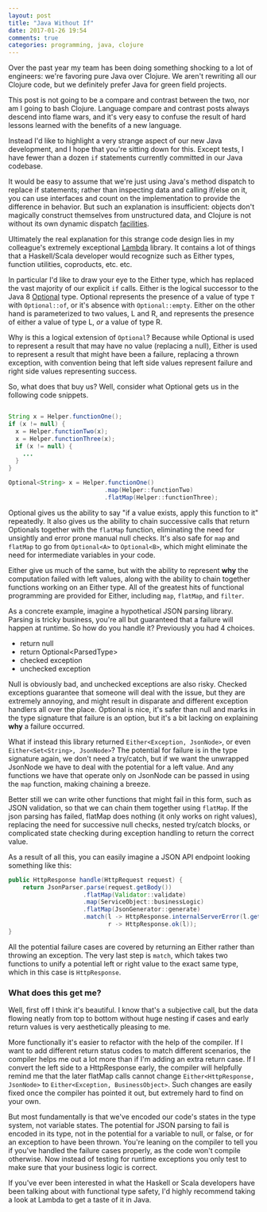 ```yaml
---
layout: post
title: "Java Without If"
date: 2017-01-26 19:54
comments: true
categories: programming, java, clojure
---
```


Over the past year my team has been doing something shocking to a lot of
engineers: we're favoring pure Java over Clojure. We aren't rewriting all our
Clojure code, but we definitely prefer Java for green field projects.

This post is not going to be a compare and contrast between the two, nor am I
going to bash Clojure. Language compare and contrast posts always descend into
flame wars, and it's very easy to confuse the result of hard lessons learned
with the benefits of a new language.

Instead I'd like to highlight a very strange aspect of our new Java development,
and I hope that you're sitting down for this. Except tests, I have fewer than a
dozen ```if``` statements currently committed in our Java codebase.

It would be easy to assume that we're just using Java's method dispatch to
replace if statements; rather than inspecting data and calling if/else on it,
you can use interfaces and count on the implementation to provide the difference
in behavior. But such an explanation is insufficient: objects don't magically
construct themselves from unstructured data, and Clojure is not without its own
dynamic dispatch [facilities](https://clojure.org/reference/multimethods).

Ultimately the real explanation for this strange code design lies in my
colleague's extremely exceptional [Lambda](https://github.com/palatable/lambda)
library. It contains a lot of things that a Haskell/Scala developer would
recognize such as Either types, function utilities, coproducts, etc. etc.

In particular I'd like to draw your eye to the Either type, which has replaced
the vast majority of our explicit ```if``` calls. Either is the logical
successor to the Java
8 [Optional](https://docs.oracle.com/javase/8/docs/api/java/util/Optional.html)
type. Optional represents the presence of a value of type ```T``` with
 ```Optional::of```, or it's absence with ```Optional::empty```. Either on the
other hand is parameterized to two values, L and R, and represents the presence
of either a value of type L, *or* a value of type R.

Why is this a logical extension of ```Optional```? Because while Optional is
used to represent a result that may have no value (replacing a null), Either is
used to represent a result that might have been a failure, replacing a thrown
exception, with convention being that left side values represent failure and
right side values representing success.

So, what does that buy us? Well, consider what Optional gets us in the following code snippets.

```java

String x = Helper.functionOne();
if (x != null) {
  x = Helper.functionTwo(x);
  x = Helper.functionThree(x);
  if (x != null) {
    ...
  }
}
```

```java
Optional<String> x = Helper.functionOne()
                           .map(Helper::functionTwo)
                           .flatMap(Helper::functionThree);

```

Optional gives us the ability to say "if a value exists, apply this function to
it" repeatedly. It also gives us the ability to chain successive calls that
return Optionals together with the ```flatMap``` function, eliminating the need
for unsightly and error prone manual null checks. It's also safe for ```map```
and ```flatMap``` to go from ```Optional<A>``` to ```Optional<B>```, which might
eliminate the need for intermediate variables in your code.

Either give us much of the same, but with the ability to represent **why** the
computation failed with left values, along with the ability to chain together
functions working on an Either type. All of the greatest hits of functional
programming are provided for Either, including ```map```, ```flatMap```, and ```filter```.

As a concrete example, imagine a hypothetical JSON parsing library. Parsing is
tricky business, you're all but guaranteed that a failure will happen at
runtime. So how do you handle it? Previously you had 4 choices.

* return null
* return Optional\<ParsedType\>
* checked exception
* unchecked exception

Null is obviously bad, and unchecked exceptions are also risky. Checked
exceptions guarantee that someone will deal with the issue, but they are
extremely annoying, and might result in disparate and different exception
handlers all over the place. Optional is nice, it's safer than null and marks in
the type signature that failure is an option, but it's a bit lacking on
explaining **why** a failure occurred.

What if instead this library returned ```Either<Exception, JsonNode>```, or even
 ```Either<Set<String>, JsonNode>```? The potential for failure is in the type
signature again, we don't need a try/catch, but if we want the unwrapped
JsonNode we have to deal with the potential for a left value. And any functions
we have that operate only on JsonNode can be passed in using the ```map```
function, making chaining a breeze.

Better still we can write other functions that might fail in this form, such as
JSON validation, so that we can chain them together using ```flatMap```. If the
json parsing has failed, flatMap does nothing (it only works on right values),
replacing the need for successive null checks, nested try/catch blocks, or
complicated state checking during exception handling to return the correct
value.

As a result of all this, you can easily imagine a JSON API endpoint looking
something like this:

``` java
public HttpResponse handle(HttpRequest request) {
    return JsonParser.parse(request.getBody())
                     .flatMap(Validator::validate)
                     .map(ServiceObject::businessLogic)
                     .flatMap(JsonGenerator::generate)
                     .match(l -> HttpResponse.internalServerError(l.getMessage()),
                            r -> HttpResponse.ok(l));
}
```

All the potential failure cases are covered by returning an Either rather than
throwing an exception. The very last step is ```match```, which takes two
functions to unify a potential left or right value to the exact same type, which
in this case is ```HttpResponse```.

### What does this get me?

Well, first off I think it's beautiful. I know that's a subjective call, but the
data flowing neatly from top to bottom without huge nesting if cases and early
return values is very aesthetically pleasing to me.

More functionally it's easier to refactor with the help of the compiler. If I
want to add different return status codes to match different scenarios, the
compiler helps me out a lot more than if I'm adding an extra return case. If I
convert the left side to a HttpResponse early, the compiler will helpfully
remind me that the later flatMap calls cannot change ```Either<HttpResponse,
JsonNode>``` to ```Either<Exception, BusinessObject>```. Such changes are easily
fixed once the compiler has pointed it out, but extremely hard to find on your
own.

But most fundamentally is that we've encoded our code's states in the type
system, not variable states. The potential for JSON parsing to fail is encoded
in its type, not in the potential for a variable to null, or false, or for an
exception to have been thrown. You're leaning on the compiler to tell you if
you've handled the failure cases properly, as the code won't compile otherwise.
Now instead of testing for runtime exceptions you only test to make sure that
your business logic is correct.

If you've ever been interested in what the Haskell or Scala developers have been
talking about with functional type safety, I'd highly recommend taking a look at
Lambda to get a taste of it in Java.
